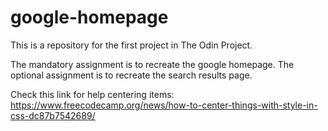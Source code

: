 # google-homepage

This is a repository for the first project in The Odin Project.

The mandatory assignment is to recreate the google homepage.
The optional assignment is to recreate the search results page.

Check this link for help centering items: https://www.freecodecamp.org/news/how-to-center-things-with-style-in-css-dc87b7542689/
